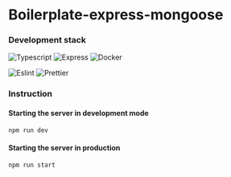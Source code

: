 # Boilerplate-express-mongoose

### Development stack

![Typescript](https://img.shields.io/badge/Typescript-gray?logo=Typescript)
![Express](https://img.shields.io/badge/Express-gray?logo=Express)
![Docker](https://img.shields.io/badge/Docker-gray?logo=Docker)

![Eslint](https://img.shields.io/badge/Eslint-gray?logo=Eslint)
![Prettier](https://img.shields.io/badge/Prettier-gray?logo=Prettier)


### Instruction


#### Starting the server in development mode
```
npm run dev
```

#### Starting the server in production
```
npm run start
```